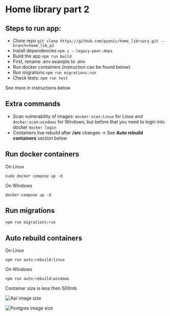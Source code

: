 # Home library part 2

## Steps to run app:
- Clone repo ```git clone https://github.com/pyonic/home_libruary.git --branch=home_lib_p2```
- Install dependencies ```npm i --legacy-peer-deps```
- Build the app ```npm run build```
- First, rename .env.example to .env
- Run docker containers (instruction can be found below)
- Run migrations ``npm run migrations:run``
- Check tests: ```npm run test```

See more in instructions below

## Extra commands
- Scan vulnerability of images: ``docker:scan:linux`` for Linux and ``docker:scan:windows`` for Windows, but before that you need to login into docker ``docker login``
- Containers live rebuild after **/src** changes -> See **Auto rebuild containers** section below
  
## Run docker containers
On Linux

```sudo docker compose up -d```

On Windows

```docker-compose up -d```

## Run migrations

``npm run migrations:run``

## Auto rebuild containers

On Linux

```npm run auto:rebuild:linux```

On Windows

```npm run auto:rebuild:windows```

Container size is less then 500mb

![Api image size](image.png)

![Postgres image size](image-1.png)

